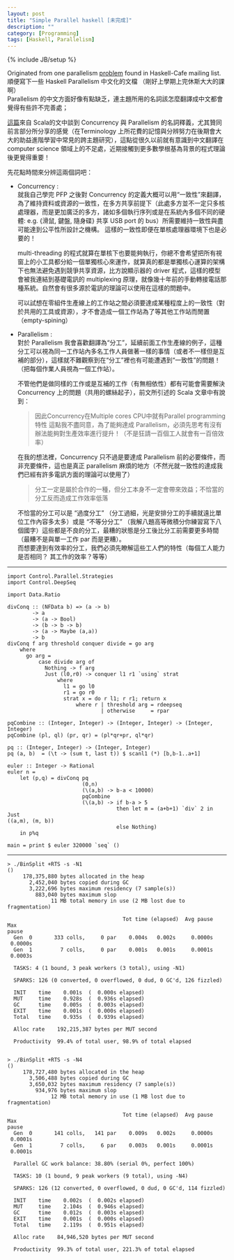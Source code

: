 ```yaml
---
layout: post
title: "Simple Parallel haskell [未完成]"
description: ""
category: [Programming]
tags: [Haskell, Parallelism]
---
```

{% include JB/setup %}

Originated from one parallelism [problem](http://mail.haskell.org/pipermail/haskell-cafe/2015-August/120872.html "article") found in Haskell-Cafe mailing list.  
順便寫下一些 Haskell Parallelism 中文化的文檔 （剛好上學期上完休斯大大的課啊）  
Parallelism 的中文方面好像有點缺乏，連主題所用的名詞該怎麼翻譯成中文都會覺得有些許不完善處；  

[這篇](http://wilberchao.blogspot.se/2014/01/concurrency-vs-parallel-programming.html)來自 Scala的文中談到 Concurrency 與 Parallelism 的名詞釋義，尤其贊同前言部分所分享的感覺（在Terminology 上所花費的記憶與分辨努力在後期會大大的助益進階學習中常見的跨主題研究），這點從很久以前就有意識到中文翻譯在 computer science 領域上的不足處，近期接觸到更多數學根基為背景的程式理論後更覺得重要！  

先花點時間來分辨這兩個詞吧：

- Concurrency :  
	就我自己學完 PFP 之後對 Concurrency 的定義大概可以用“一致性”來翻譯，為了維持資料或資源的一致性，在多方共享前提下（此處多方並不一定只多核處理器，而是更加廣泛的多方，諸如多個執行序列或是在系統內多個不同的硬體: e.g. {滑鼠, 鍵盤, 隨身碟} 共享 USB port 的 bus）所需要維持一致性與盡可能達到公平性所設計之機構。  這樣的一致性即便在單核處理器環境下也是必要的！  

	multi-threading 的程式就算在單核下也要能夠執行，你總不會希望把所有視窗上的小工具都分給一個單獨核心來運作，就算真的都是單獨核心運算的架構下也無法避免遇到競爭共享資源，比方說顯示器的 driver 程式，這樣的模型會被我連結到基礎電訊的 multiplexing 原理，就像幾十年前的手動轉接電話那種系統。自然會有很多源於電訊的理論可以使用在這樣的問題中。  

	可以試想在零組件生產線上的工作站之間必須要達成某種程度上的一致性（對於共用的工具或資源），才不會造成一個工作站為了等其他工作站而閒置（empty-spining）
- Parallelism :  
	對於 Parallelism 我會喜歡翻譯為“分工”，延續前面工作生產線的例子，這種分工可以視為同一工作站內多名工作人員做著一樣的事情（或者不一樣但是互補的部分），這樣就不難觀察到在“分工”裡也有可能遭遇到“一致性”的問題！（把每個作業人員視為一個工作站）。  

	不管他們是做同樣的工作或是互補的工作（有無相依性）都有可能會需要解決 Concurrency 上的問題（共用的螺絲起子），前文所引述的 Scala 文章中有說到：
	> 因此Concurrency在Multiple cores CPU中就有Parallel programming特性
	這點我不盡同意，為了能夠達成 Parallelism，必須先思考有沒有辦法能夠對生產效率進行提升！（不是狂請一百個工人就會有一百倍效率）  
	
	在我的想法裡，Concurrency 只不過是要達成 Parallelism 前的必要條件，而非充要條件，這也是真正 parallelism 麻煩的地方（不然光就一致性的達成我們已經有許多電訊方面的理論可以使用了）

	> 分工一定是屬於合作的一種，但分工本身不一定會帶來效益；不恰當的分工反而造成工作效率低落

	不恰當的分工可以是 “過度分工” （分工過細，光是安排分工的手續就遠比單位工作內容多太多）或是 “不等分分工” （我解八題高等微積分你練習寫下八個國字）這些都是不良的分工，最糟的狀態是分工後比分工前需要更多時間（最糟不是與單一工作 par 而是更糟）。  
	而想要達到有效率的分工，我們必須先瞭解這些工人們的特性（每個工人能力是否相同？ 其工作的效率？等等）

---------

	import Control.Parallel.Strategies
	import Control.DeepSeq

	import Data.Ratio

	divConq :: (NFData b) => (a -> b)
	        -> a
	        -> (a -> Bool)
	        -> (b -> b -> b)
	        -> (a -> Maybe (a,a))
	        -> b
	divConq f arg threshold conquer divide = go arg
	    where
	      go arg =
	          case divide arg of
	            Nothing -> f arg
	            Just (l0,r0) -> conquer l1 r1 `using` strat
	                where
	                  l1 = go l0
	                  r1 = go r0
	                  strat x = do r l1; r r1; return x
	                      where r | threshold arg = rdeepseq
	                              | otherwise     = rpar

	pqCombine :: (Integer, Integer) -> (Integer, Integer) -> (Integer, Integer)
	pqCombine (pl, ql) (pr, qr) = (pl*qr+pr, ql*qr)

	pq :: (Integer, Integer) -> (Integer, Integer)
	pq (a, b)  = (\t -> (sum t, last t)) $ scanl1 (*) [b,b-1..a+1]

	euler :: Integer -> Rational
	euler n =
	    let (p,q) = divConq pq
	                        (0,n)
	                        (\(a,b) -> b-a < 10000)
	                        pqCombine
	                        (\(a,b) -> if b-a > 5
	                                   then let m = (a+b+1) `div` 2 in Just
	((a,m), (m, b))
	                                   else Nothing)
	    in p%q

	main = print $ euler 320000 `seq` ()

----------

	> ./BinSplit +RTS -s -N1
	()
	     178,375,880 bytes allocated in the heap
	       2,452,040 bytes copied during GC
	       3,222,696 bytes maximum residency (7 sample(s))
	         883,040 bytes maximum slop
	              11 MB total memory in use (2 MB lost due to fragmentation)

	                                     Tot time (elapsed)  Avg pause  Max
	pause
	  Gen  0       333 colls,     0 par    0.004s   0.002s     0.0000s
	 0.0000s
	  Gen  1         7 colls,     0 par    0.001s   0.001s     0.0001s
	 0.0003s

	  TASKS: 4 (1 bound, 3 peak workers (3 total), using -N1)

	  SPARKS: 126 (0 converted, 0 overflowed, 0 dud, 0 GC'd, 126 fizzled)

	  INIT    time    0.001s  (  0.000s elapsed)
	  MUT     time    0.928s  (  0.936s elapsed)
	  GC      time    0.005s  (  0.003s elapsed)
	  EXIT    time    0.001s  (  0.000s elapsed)
	  Total   time    0.935s  (  0.939s elapsed)

	  Alloc rate    192,215,387 bytes per MUT second

	  Productivity  99.4% of total user, 98.9% of total elapsed


	> ./BinSplit +RTS -s -N4
	()
	     178,727,480 bytes allocated in the heap
	       3,506,488 bytes copied during GC
	       3,650,032 bytes maximum residency (7 sample(s))
	         934,976 bytes maximum slop
	              12 MB total memory in use (1 MB lost due to fragmentation)

	                                     Tot time (elapsed)  Avg pause  Max
	pause
	  Gen  0       141 colls,   141 par    0.009s   0.002s     0.0000s
	 0.0001s
	  Gen  1         7 colls,     6 par    0.003s   0.001s     0.0001s
	 0.0001s

	  Parallel GC work balance: 38.80% (serial 0%, perfect 100%)

	  TASKS: 10 (1 bound, 9 peak workers (9 total), using -N4)

	  SPARKS: 126 (12 converted, 0 overflowed, 0 dud, 0 GC'd, 114 fizzled)

	  INIT    time    0.002s  (  0.002s elapsed)
	  MUT     time    2.104s  (  0.946s elapsed)
	  GC      time    0.012s  (  0.003s elapsed)
	  EXIT    time    0.001s  (  0.000s elapsed)
	  Total   time    2.119s  (  0.951s elapsed)

	  Alloc rate    84,946,520 bytes per MUT second

	  Productivity  99.3% of total user, 221.3% of total elapsed

